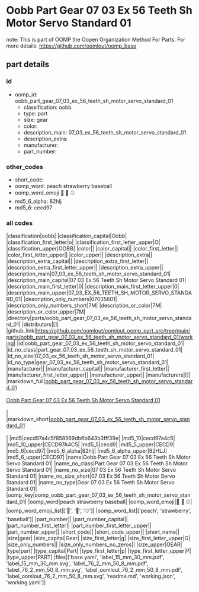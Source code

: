 # Oobb Part Gear 07 03 Ex 56 Teeth Sh Motor Servo Standard 01  

note: This is part of OOMP the Oopen Organization Method For Parts. For more details: https://github.com/oomlout/oomp_base

##  part details





### id
* oomp_id: oobb_part_gear_07_03_ex_56_teeth_sh_motor_servo_standard_01
  * classification: oobb
  * type: part
  * size: gear
  * color: 
  * description_main: 07_03_ex_56_teeth_sh_motor_servo_standard_01
  * description_extra: 
  * manufacturer: 
  * part_number: 

### other_codes
* short_code: 
* oomp_word: peach strawberry baseball
* oomp_word_emoji :peach: :strawberry: :baseball:
* md5_6_alpha: 82hlj
* md5_6: cecd97

### all codes 
|classification|oobb|
|classification_capital|Oobb|
|classification_first_letter|o|
|classification_first_letter_upper|O|
|classification_upper|OOBB|
|color||
|color_capital||
|color_first_letter||
|color_first_letter_upper||
|color_upper||
|description_extra||
|description_extra_capital||
|description_extra_first_letter||
|description_extra_first_letter_upper||
|description_extra_upper||
|description_main|07_03_ex_56_teeth_sh_motor_servo_standard_01|
|description_main_capital|07 03 Ex 56 Teeth Sh Motor Servo Standard 01|
|description_main_first_letter|0|
|description_main_first_letter_upper|0|
|description_main_upper|07_03_EX_56_TEETH_SH_MOTOR_SERVO_STANDARD_01|
|description_only_numbers|07035601|
|description_only_numbers_short|7M|
|description_or_color|7M|
|description_or_color_upper|7M|
|directory|parts/oobb_part_gear_07_03_ex_56_teeth_sh_motor_servo_standard_01|
|distributors|[]|
|github_link|https://github.com/oomlout/oomlout_oomp_part_src/tree/main/parts/oobb_part_gear_07_03_ex_56_teeth_sh_motor_servo_standard_01/working|
|id|oobb_part_gear_07_03_ex_56_teeth_sh_motor_servo_standard_01|
|id_no_class|part_gear_07_03_ex_56_teeth_sh_motor_servo_standard_01|
|id_no_size|07_03_ex_56_teeth_sh_motor_servo_standard_01|
|id_no_type|gear_07_03_ex_56_teeth_sh_motor_servo_standard_01|
|manufacturer||
|manufacturer_capital||
|manufacturer_first_letter||
|manufacturer_first_letter_upper||
|manufacturer_upper||
|manufacturers|[]|
|markdown_full|[oobb_part_gear_07_03_ex_56_teeth_sh_motor_servo_standard_01](https://github.com/oomlout/oomlout_oomp_part_src/tree/main/parts/oobb_part_gear_07_03_ex_56_teeth_sh_motor_servo_standard_01/working)<br>[](https://github.com/oomlout/oomlout_oomp_part_src/tree/main/parts/oobb_part_gear_07_03_ex_56_teeth_sh_motor_servo_standard_01/working)<br>[Oobb Part Gear 07 03 Ex 56 Teeth Sh Motor Servo Standard 01](https://github.com/oomlout/oomlout_oomp_part_src/tree/main/parts/oobb_part_gear_07_03_ex_56_teeth_sh_motor_servo_standard_01/working)<br><br>|
|markdown_short|[oobb_part_gear_07_03_ex_56_teeth_sh_motor_servo_standard_01](https://github.com/oomlout/oomlout_oomp_part_src/tree/main/parts/oobb_part_gear_07_03_ex_56_teeth_sh_motor_servo_standard_01/working)<br><br>|
|md5|cecd97a4c5f858569db6b643b3fff39e|
|md5_10|cecd97a4c5|
|md5_10_upper|CECD97A4C5|
|md5_5|cecd9|
|md5_5_upper|CECD9|
|md5_6|cecd97|
|md5_6_alpha|82hlj|
|md5_6_alpha_upper|82HLJ|
|md5_6_upper|CECD97|
|name|Oobb Part Gear 07 03 Ex 56 Teeth Sh Motor Servo Standard 01|
|name_no_class|Part Gear 07 03 Ex 56 Teeth Sh Motor Servo Standard 01|
|name_no_size|07 03 Ex 56 Teeth Sh Motor Servo Standard 01|
|name_no_size_short|07 03 Ex 56 Teeth Sh Motor Servo Standard 01|
|name_no_type|Gear 07 03 Ex 56 Teeth Sh Motor Servo Standard 01|
|oomp_key|oomp_oobb_part_gear_07_03_ex_56_teeth_sh_motor_servo_standard_01|
|oomp_word|peach strawberry baseball|
|oomp_word_emoji|:peach: :strawberry: :baseball:|
|oomp_word_emoji_list|[':peach:', ':strawberry:', ':baseball:']|
|oomp_word_list|['peach', 'strawberry', 'baseball']|
|part_number||
|part_number_capital||
|part_number_first_letter||
|part_number_first_letter_upper||
|part_number_upper||
|short_code||
|short_code_upper||
|short_name||
|size|gear|
|size_capital|Gear|
|size_first_letter|g|
|size_first_letter_upper|G|
|size_only_numbers||
|size_only_numbers_no_zeros||
|size_upper|GEAR|
|type|part|
|type_capital|Part|
|type_first_letter|p|
|type_first_letter_upper|P|
|type_upper|PART|
|files|['base.yaml', 'label_15_mm_30_mm.pdf', 'label_15_mm_30_mm.svg', 'label_76_2_mm_50_8_mm.pdf', 'label_76_2_mm_50_8_mm.svg', 'label_oomlout_76_2_mm_50_8_mm.pdf', 'label_oomlout_76_2_mm_50_8_mm.svg', 'readme.md', 'working.json', 'working.yaml']|
